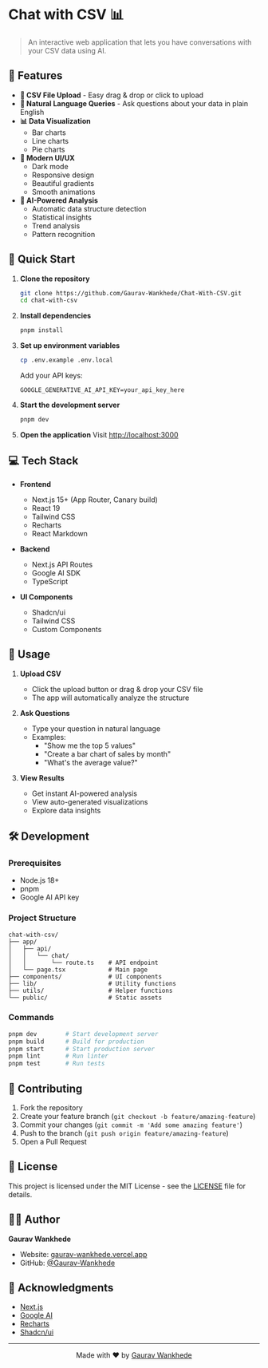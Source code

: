 # Chat with CSV 📊

> An interactive web application that lets you have conversations with your CSV data using AI.

## 🌟 Features

- **📄 CSV File Upload** - Easy drag & drop or click to upload
- **💬 Natural Language Queries** - Ask questions about your data in plain English
- **📊 Data Visualization** 
  - Bar charts
  - Line charts
  - Pie charts
- **🎨 Modern UI/UX**
  - Dark mode
  - Responsive design
  - Beautiful gradients
  - Smooth animations
- **🤖 AI-Powered Analysis**
  - Automatic data structure detection
  - Statistical insights
  - Trend analysis
  - Pattern recognition

## 🚀 Quick Start

1. **Clone the repository**
   ```bash
   git clone https://github.com/Gaurav-Wankhede/Chat-With-CSV.git
   cd chat-with-csv
   ```

2. **Install dependencies**
   ```bash
   pnpm install
   ```

3. **Set up environment variables**
   ```bash
   cp .env.example .env.local
   ```
   Add your API keys:
   ```env
   GOOGLE_GENERATIVE_AI_API_KEY=your_api_key_here
   ```

4. **Start the development server**
   ```bash
   pnpm dev
   ```

5. **Open the application**
   Visit [http://localhost:3000](http://localhost:3000)

## 💻 Tech Stack

- **Frontend**
  - Next.js 15+ (App Router, Canary build)
  - React 19
  - Tailwind CSS
  - Recharts
  - React Markdown

- **Backend**
  - Next.js API Routes
  - Google AI SDK
  - TypeScript

- **UI Components**
  - Shadcn/ui
  - Tailwind CSS
  - Custom Components

## 📝 Usage

1. **Upload CSV**
   - Click the upload button or drag & drop your CSV file
   - The app will automatically analyze the structure

2. **Ask Questions**
   - Type your question in natural language
   - Examples:
     - "Show me the top 5 values"
     - "Create a bar chart of sales by month"
     - "What's the average value?"

3. **View Results**
   - Get instant AI-powered analysis
   - View auto-generated visualizations
   - Explore data insights

## 🛠️ Development

### Prerequisites
- Node.js 18+
- pnpm
- Google AI API key

### Project Structure
```
chat-with-csv/
├── app/
│   ├── api/
│   │   └── chat/
│   │       └── route.ts    # API endpoint
│   └── page.tsx            # Main page
├── components/             # UI components
├── lib/                    # Utility functions
├── utils/                  # Helper functions
└── public/                 # Static assets
```

### Commands
```bash
pnpm dev        # Start development server
pnpm build      # Build for production
pnpm start      # Start production server
pnpm lint       # Run linter
pnpm test       # Run tests
```

## 🤝 Contributing

1. Fork the repository
2. Create your feature branch (`git checkout -b feature/amazing-feature`)
3. Commit your changes (`git commit -m 'Add some amazing feature'`)
4. Push to the branch (`git push origin feature/amazing-feature`)
5. Open a Pull Request

## 📄 License

This project is licensed under the MIT License - see the [LICENSE](LICENSE) file for details.

## 👨‍💻 Author

**Gaurav Wankhede**
- Website: [gaurav-wankhede.vercel.app](https://gaurav-wankhede.vercel.app/)
- GitHub: [@Gaurav-Wankhede](https://github.com/Gaurav-Wankhede)

## 🙏 Acknowledgments

- [Next.js](https://nextjs.org)
- [Google AI](https://ai.google.dev/)
- [Recharts](https://recharts.org)
- [Shadcn/ui](https://ui.shadcn.com)

---

<p align="center">Made with ❤️ by <a href="https://gaurav-wankhede.vercel.app/">Gaurav Wankhede</a></p>
